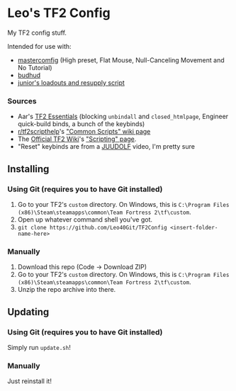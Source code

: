 # Leo's TF2 Config
My TF2 config stuff.

Intended for use with:
* [mastercomfig](https://mastercomfig.com) (High preset, Flat Mouse, Null-Canceling Movement and No Tutorial)
* [budhud](https://github.com/rbjaxter/budhud)
* [junior's loadouts and resupply script](https://github.com/juniorsgithub/tf2-loadouts-script)

### Sources
* Aar's [TF2 Essentials](https://aarmastah.xyz/misc/tf2e/) (blocking `unbindall` and `closed_htmlpage`, Engineer quick-build binds, a bunch of the keybinds)
* [r/tf2scripthelp](https://old.reddit.com/r/tf2scripthelp)'s ["Common Scripts" wiki page](https://old.reddit.com/r/tf2scripthelp/wiki/commonscripts)
* The [Official TF2 Wiki](https://wiki.teamfortress.com/)'s ["Scripting" page](https://wiki.teamfortress.com/wiki/Scripting).
* "Reset" keybinds are from a [JUUDOLF](https://www.youtube.com/channel/UCCq2Ed9Uw4notIpCzVuXPog) video, I'm pretty sure

## Installing
### Using Git (requires you to have Git installed)
1. Go to your TF2's `custom` directory. On Windows, this is `C:\Program Files (x86)\Steam\steamapps\common\Team Fortress 2\tf\custom`.
2. Open up whatever command shell you've got.
3. `git clone https://github.com/Leo40Git/TF2Config <insert-folder-name-here>`

### Manually
1. Download this repo (Code -> Download ZIP)
2. Go to your TF2's `custom` directory. On Windows, this is `C:\Program Files (x86)\Steam\steamapps\common\Team Fortress 2\tf\custom`.
3. Unzip the repo archive into there.

## Updating
### Using Git (requires you to have Git installed)
Simply run `update.sh`!

### Manually
Just reinstall it!
